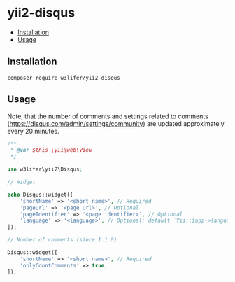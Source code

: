 # yii2-disqus

- [Installation](#installation)
- [Usage](#usage)

## Installation

``` shell
composer require w3lifer/yii2-disqus
```

## Usage

Note, that the number of comments and settings related to comments (https://disqus.com/admin/settings/community) are updated approximately every 20 minutes.

``` php
/**
 * @var $this \yii\web\View
 */

use w3lifer\yii2\Disqus;

// Widget

echo Disqus::widget([
    'shortName' => '<short name>', // Required
    'pageUrl' => '<page url>', // Optional
    'pageIdentifier' => '<page identifier>', // Optional
    'language' => '<language>', // Optional; default `Yii::$app->language`
]);

// Number of comments (since 1.1.0)

Disqus::widget([
    'shortName' => '<short name>', // Required
    'onlyCountComments' => true,
]);
```
